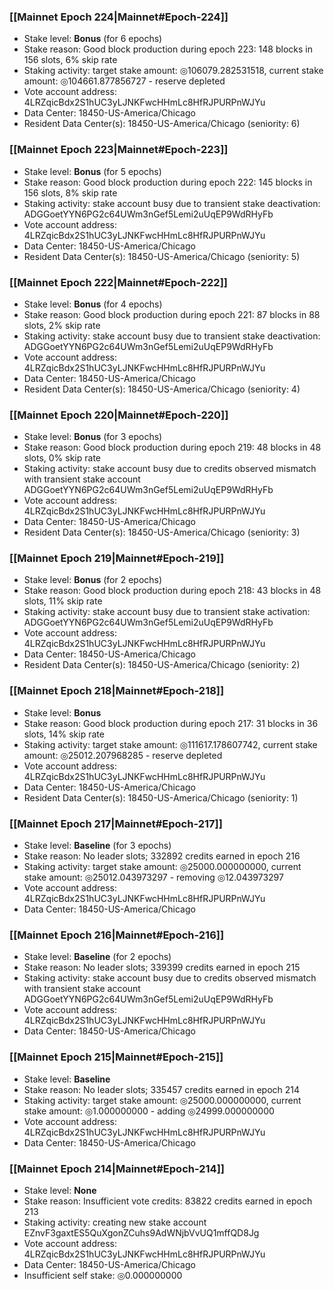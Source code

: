 ### [[Mainnet Epoch 224|Mainnet#Epoch-224]]
* Stake level: **Bonus** (for 6 epochs)
* Stake reason: Good block production during epoch 223: 148 blocks in 156 slots, 6% skip rate
* Staking activity: target stake amount: ◎106079.282531518, current stake amount: ◎104661.877856727 - reserve depleted
* Vote account address: 4LRZqicBdx2S1hUC3yLJNKFwcHHmLc8HfRJPURPnWJYu
* Data Center: 18450-US-America/Chicago
* Resident Data Center(s): 18450-US-America/Chicago (seniority: 6)
### [[Mainnet Epoch 223|Mainnet#Epoch-223]]
* Stake level: **Bonus** (for 5 epochs)
* Stake reason: Good block production during epoch 222: 145 blocks in 156 slots, 8% skip rate
* Staking activity: stake account busy due to transient stake deactivation: ADGGoetYYN6PG2c64UWm3nGef5Lemi2uUqEP9WdRHyFb
* Vote account address: 4LRZqicBdx2S1hUC3yLJNKFwcHHmLc8HfRJPURPnWJYu
* Data Center: 18450-US-America/Chicago
* Resident Data Center(s): 18450-US-America/Chicago (seniority: 5)
### [[Mainnet Epoch 222|Mainnet#Epoch-222]]
* Stake level: **Bonus** (for 4 epochs)
* Stake reason: Good block production during epoch 221: 87 blocks in 88 slots, 2% skip rate
* Staking activity: stake account busy due to transient stake deactivation: ADGGoetYYN6PG2c64UWm3nGef5Lemi2uUqEP9WdRHyFb
* Vote account address: 4LRZqicBdx2S1hUC3yLJNKFwcHHmLc8HfRJPURPnWJYu
* Data Center: 18450-US-America/Chicago
* Resident Data Center(s): 18450-US-America/Chicago (seniority: 4)
### [[Mainnet Epoch 220|Mainnet#Epoch-220]]
* Stake level: **Bonus** (for 3 epochs)
* Stake reason: Good block production during epoch 219: 48 blocks in 48 slots, 0% skip rate
* Staking activity: stake account busy due to credits observed mismatch with transient stake account ADGGoetYYN6PG2c64UWm3nGef5Lemi2uUqEP9WdRHyFb
* Vote account address: 4LRZqicBdx2S1hUC3yLJNKFwcHHmLc8HfRJPURPnWJYu
* Data Center: 18450-US-America/Chicago
* Resident Data Center(s): 18450-US-America/Chicago (seniority: 3)
### [[Mainnet Epoch 219|Mainnet#Epoch-219]]
* Stake level: **Bonus** (for 2 epochs)
* Stake reason: Good block production during epoch 218: 43 blocks in 48 slots, 11% skip rate
* Staking activity: stake account busy due to transient stake activation: ADGGoetYYN6PG2c64UWm3nGef5Lemi2uUqEP9WdRHyFb
* Vote account address: 4LRZqicBdx2S1hUC3yLJNKFwcHHmLc8HfRJPURPnWJYu
* Data Center: 18450-US-America/Chicago
* Resident Data Center(s): 18450-US-America/Chicago (seniority: 2)
### [[Mainnet Epoch 218|Mainnet#Epoch-218]]
* Stake level: **Bonus**
* Stake reason: Good block production during epoch 217: 31 blocks in 36 slots, 14% skip rate
* Staking activity: target stake amount: ◎111617.178607742, current stake amount: ◎25012.207968285 - reserve depleted
* Vote account address: 4LRZqicBdx2S1hUC3yLJNKFwcHHmLc8HfRJPURPnWJYu
* Data Center: 18450-US-America/Chicago
* Resident Data Center(s): 18450-US-America/Chicago (seniority: 1)
### [[Mainnet Epoch 217|Mainnet#Epoch-217]]
* Stake level: **Baseline** (for 3 epochs)
* Stake reason: No leader slots; 332892 credits earned in epoch 216
* Staking activity: target stake amount: ◎25000.000000000, current stake amount: ◎25012.043973297 - removing ◎12.043973297
* Vote account address: 4LRZqicBdx2S1hUC3yLJNKFwcHHmLc8HfRJPURPnWJYu
* Data Center: 18450-US-America/Chicago
### [[Mainnet Epoch 216|Mainnet#Epoch-216]]
* Stake level: **Baseline** (for 2 epochs)
* Stake reason: No leader slots; 339399 credits earned in epoch 215
* Staking activity: stake account busy due to credits observed mismatch with transient stake account ADGGoetYYN6PG2c64UWm3nGef5Lemi2uUqEP9WdRHyFb
* Vote account address: 4LRZqicBdx2S1hUC3yLJNKFwcHHmLc8HfRJPURPnWJYu
* Data Center: 18450-US-America/Chicago
### [[Mainnet Epoch 215|Mainnet#Epoch-215]]
* Stake level: **Baseline**
* Stake reason: No leader slots; 335457 credits earned in epoch 214
* Staking activity: target stake amount: ◎25000.000000000, current stake amount: ◎1.000000000 - adding ◎24999.000000000
* Vote account address: 4LRZqicBdx2S1hUC3yLJNKFwcHHmLc8HfRJPURPnWJYu
* Data Center: 18450-US-America/Chicago
### [[Mainnet Epoch 214|Mainnet#Epoch-214]]
* Stake level: **None**
* Stake reason: Insufficient vote credits: 83822 credits earned in epoch 213
* Staking activity: creating new stake account EZnvF3gaxtES5QuXgonZCuhs9AdWNjbVvUQ1mffQD8Jg
* Vote account address: 4LRZqicBdx2S1hUC3yLJNKFwcHHmLc8HfRJPURPnWJYu
* Data Center: 18450-US-America/Chicago
* Insufficient self stake: ◎0.000000000
